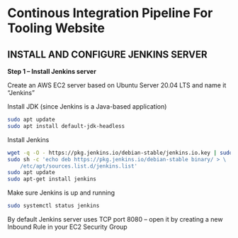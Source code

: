 # Continous Integration Pipeline For Tooling Website

## INSTALL AND CONFIGURE JENKINS SERVER

**Step 1 – Install Jenkins server**

Create an AWS EC2 server based on Ubuntu Server 20.04 LTS and name it “Jenkins”

Install JDK (since Jenkins is a Java-based application)
```bash
sudo apt update
sudo apt install default-jdk-headless
```
Install Jenkins
```bash
wget -q -O - https://pkg.jenkins.io/debian-stable/jenkins.io.key | sudo apt-key add -
sudo sh -c 'echo deb https://pkg.jenkins.io/debian-stable binary/ > \
    /etc/apt/sources.list.d/jenkins.list'
sudo apt update
sudo apt-get install jenkins
```

Make sure Jenkins is up and running
```bash
sudo systemctl status jenkins
```

By default Jenkins server uses TCP port 8080 – open it by creating a new Inbound Rule in your EC2 Security Group










































